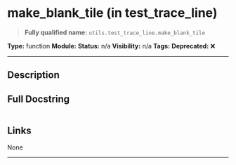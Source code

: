 # make_blank_tile (in test_trace_line)
> **Fully qualified name:** `utils.test_trace_line.make_blank_tile`

**Type:** function
**Module:** 
**Status:** n/a
**Visibility:** n/a
**Tags:** 
**Deprecated:** ❌

---

## Description


## Full Docstring
```

```

## Links
None

---
